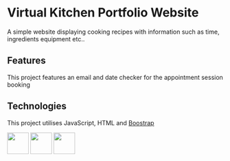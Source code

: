 # Virtual Kitchen Portfolio Website

A simple website displaying cooking recipes with information such as time, ingredients equipment etc.. 

## Features

This project features an email and date checker for the appointment session booking

## Technologies

This project utilises JavaScript, HTML and [Boostrap](https://getbootstrap.com/)

<p>
    <img src="https://upload.wikimedia.org/wikipedia/commons/thumb/b/b2/Bootstrap_logo.svg/2560px-Bootstrap_logo.svg.png" width="50" height="50"> 
    <img src="https://kinsta.com/wp-content/uploads/2021/03/HTML-5-Badge-Logo.png" width="50" height="50">
    <img src="https://upload.wikimedia.org/wikipedia/commons/thumb/9/99/Unofficial_JavaScript_logo_2.svg/1024px-Unofficial_JavaScript_logo_2.svg.png" width="50" height="50">
</p>